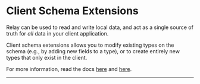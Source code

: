 # Client Schema Extensions

Relay can be used to read and write local data, and act as a single source of truth for _all_ data in your client application.

Client schema extensions allows you to modify existing types on the schema (e.g., by adding new fields to a type), or to create entirely new types that only exist in the client.

For more information, read the docs [here](https://relay.dev/docs/guides/client-schema-extensions/) and [here](https://relay.dev/docs/guided-tour/updating-data/client-only-data/).

---
